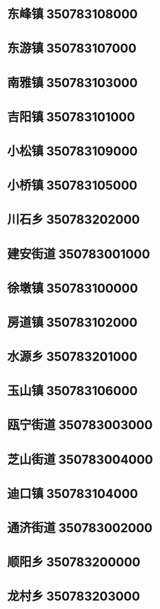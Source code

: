 # 东峰镇 350783108000
# 东游镇 350783107000
# 南雅镇 350783103000
# 吉阳镇 350783101000
# 小松镇 350783109000
# 小桥镇 350783105000
# 川石乡 350783202000
# 建安街道 350783001000
# 徐墩镇 350783100000
# 房道镇 350783102000
# 水源乡 350783201000
# 玉山镇 350783106000
# 瓯宁街道 350783003000
# 芝山街道 350783004000
# 迪口镇 350783104000
# 通济街道 350783002000
# 顺阳乡 350783200000
# 龙村乡 350783203000
